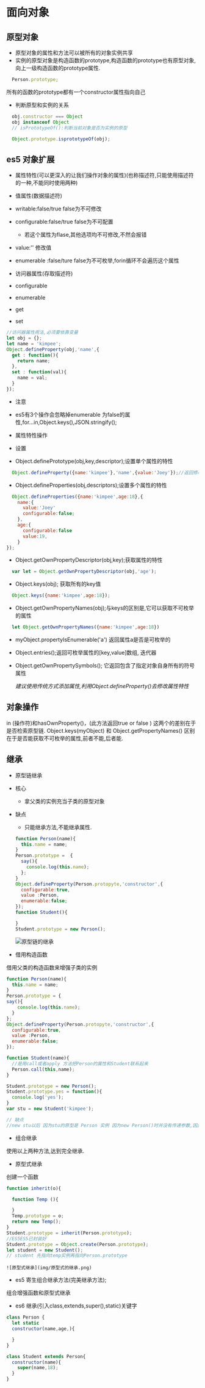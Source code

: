 # 面向对象

## 原型对象

- 原型对象的属性和方法可以被所有的对象实例共享
- 实例的原型对象是构造函数的prototype,构造函数的prototype也有原型对象,向上一级构造函数的prototype属性.

```javascript
  Person.prototype;
```

所有的函数的prototype都有一个constructor属性指向自己

- 判断原型和实例的关系

```javascript
  obj.constructor === Object
  obj instanceof Object
  // isPrototypeOf():判断当前对象是否为实例的原型

  Object.prototype.isprototypeOf(obj);

```

## es5 对象扩展

- 属性特性(可以更深入的让我们操作对象的属性)(也称描述符,只能使用描述符的一种,不能同时使用两种)
- 值属性(数据描述符)
- writable:false/true  false为不可修改
- configurable:false/true false为不可配置
  - 若这个属性为flase,其他选项均不可修改,不然会报错
- value:''  修改值
- enumerable :false/ture false为不可枚举,forin循环不会遍历这个属性

- 访问器属性(存取描述符)
- configurable
- enumerable
- get  
- set

```javascript
//访问器属性用法,必须要依靠变量
let obj = {};
let name = 'kimpee';
Object.defineProperty(obj,'name',{
  get : function(){
    return name;
  },
  set : function(val){
    name = val;
  }
});
```

- 注意
- es5有3个操作会忽略掉enumerable 为false的属性,for...in,Object.keys(),JSON.stringify();

- 属性特性操作

- 设置
- Object.definePrototype(obj,key,descriptor);设置单个属性的特性

```javascript
  Object.defineProperty({name:'kimpee'},'name',{value:'Joey'});//返回修改后的对象
```

- Object.defineProperties(obj,descriptors);设置多个属性的特性

```javascript
  Object.defineProperties({name:'kimpee',age:18},{
    name:{
      value:'Joey'
      configurable:false;
    },
    age:{
      configurable:false
      value:19,
    }
});
```

- Object.getOwnPropertyDescriptor(obj,key);获取属性的特性

```javascript
  var let = Object.getOwnPropertyDescriptor(obj,'age');
```

- Object.keys(obj); 获取所有的key值

```javascript
  Object.keys({name:'kimpee',age:18});
```

- Object.getOwnPropertyNames(obj);与keys的区别是,它可以获取不可枚举的属性

```javascript
  let Object.getOwnPropertyNames({name:'kimpee',age:18})
```

- myObject.propertyIsEnumerable('a') 返回属性a是否是可枚举的

- Object.entries();返回可枚举属性的[key,value]数组, 迭代器

- Object.getOwnPropertySymbols(); 它返回包含了指定对象自身所有的符号属性

  *建议使用传统方式添加属性,利用Object.defineProperty()去修改属性特性*

## 对象操作

  in (操作符)和hasOwnProperty()，(此方法返回true or false ) 这两个的差别在于是否检索原型链.
  Object.keys(myObject) 和 Object.getPropertyNames() 区别在于是否能获取不可枚举的属性,前者不能,后者能.

## 继承

- 原型链继承
- 核心
  - 拿父类的实例充当子类的原型对象
- 缺点
  - 只能继承方法,不能继承属性.
  ```javascript
  function Person(name){
    this.name = name;
  }
  Person.prototype =  {
    say(){
      console.log(this.name);
    };
  }
  Object.defineProperty(Person.protopyte,'constructor',{
    configurable:true,
    value :Person,
    enumerable:false;
  });
  function Student(){

  }
  Student.prototype = new Person();
  ```

  ![原型链的继承](img/原型链的继承.png)

- 借用构造函数

借用父类的构造函数来增强子类的实例

```javascript
function Person(name){
  this.name = name;
}
Person.prototype = {
say(){
    console.log(this.name);
  }
};
Object.defineProperty(Person.protopyte,'constructor',{
  configurable:true,
  value :Person,
  enumerable:false;
});

function Student(name){
  //是用call或者apply 方法把Person的属性和Student联系起来
  Person.call(this,name);
}

Student.prototype = new Person();
Student.prototype.yes = function(){
  console.log('yes');
}
var stu = new Student('kimpee');

// 缺点
//new stu以后 因为stu的原型是 Person 实例 因为new Person()时并没有传递参数,因此,会产生多余参数.
```

- 组合继承

使用以上两种方法,达到完全继承.

- 原型式继承

创建一个函数

```js
function inherit(o){

  function Temp (){

  }
  Temp.prototype = o;
  return new Temp();
}
Student.prototype = inherit(Person.prototype);
//ES5ES5已封装好
Student.prototype = Object.create(Person.prototype);
let student = new Student();
// student 先指向temp实例再指向Person.prototype
```

    ![原型式继承](img/原型式的继承.png)

- es5 寄生组合继承方法(完美继承方法);

组合增强函数和原型式继承

- es6 继承(引入class,extends,super(),static)关键字

```javascript
class Person {
  let static
  constructor(name,age,){

  }
}

class Student extends Person{
  constructor(name){
    super(name,18);
  }
}
```
